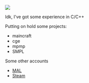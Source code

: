 ![](https://cdn.frankerfacez.com/emoticon/457124/2)

Idk, I've got some experience in C/C++

Putting on hold some projects:
- maincraft
- cge
- mpmp
- SMPL

Some other accounts
- [MAL](https://myanimelist.net/profile/kewtas)
- [Steam](https://steamcommunity.com/profiles/76561198414549169)
